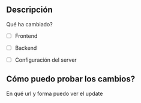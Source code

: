 ## Descripción
Qué ha cambiado?

-[ ] Frontend

-[ ] Backend

-[ ] Configuración del server

## Cómo puedo probar los cambios?
En qué url y forma puedo ver el update





